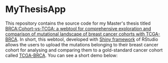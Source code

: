 # MyThesisApp

This repository contains the source code for my Master's thesis titled [BRCA:Cohort-vs-TCGA: a webtool for comprehensive exploration and comparison of mutational landscape of breast cancer cohorts with TCGA-BRCA](https://repository.bilkent.edu.tr/items/785c7695-78d9-4513-bf70-6c363094deae). In short, this webtool, developed with [Shiny framework](https://shiny.posit.co/) of RStudio allows the users to upload the mutations belonging to their breast cancer cohort for analysing and comparing them to a gold-standard cancer cohort called [TCGA-BRCA](https://portal.gdc.cancer.gov/projects/TCGA-BRCA). You can see a short demo below:





